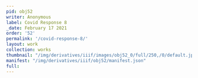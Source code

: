 ```yaml
---
pid: obj52
writer: Anonymous
label: Covid Response 8
_date: February 17 2021
order: '52'
permalink: '/covid-response-8/'
layout: work
collection: works
thumbnail: "/img/derivatives/iiif/images/obj52_0/full/250,/0/default.jpg"
manifest: "/img/derivatives/iiif/obj52/manifest.json"
full:
---
```

